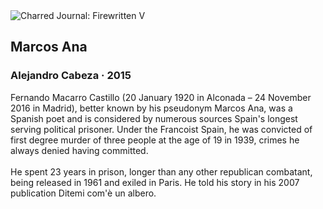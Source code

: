 <div class="artwork-of-the-day">
  <div class="container">
    <div class="img-wrapper">
      <img
        src="https://uploads0.wikiart.org/00364/images/alejandro-cabeza/marcos-ana.JPG!Large.JPG"
        alt="Charred Journal: Firewritten V" />
    </div>
    <div class="artwork-detail">
      <div class="artwork-origin"> 
        <h2 class="artwork-name">Marcos Ana</h2>
        <h3 class="artist">
          Alejandro Cabeza
                    ·  2015
        </h3>
      </div>
      <p class="description">
        <span class="artwork-description-text ng-binding" ng-bind-html="viewModel.ArtworkOfTheDay.Description | unsafe">Fernando Macarro Castillo (20 January 1920 in Alconada – 24 November 2016 in Madrid), better known by his pseudonym Marcos Ana, was a Spanish poet and is considered by numerous sources Spain's longest serving political prisoner. Under the Francoist Spain, he was convicted of first degree murder of three people at the age of 19 in 1939, crimes he always denied having committed.
<br>
<br>He spent 23 years in prison, longer than any other republican combatant,  being released in 1961 and exiled in Paris. He told his story in his 2007 publication Ditemi com'è un albero.</span>
                        <div class="text-shadow-container" ng-show="showShadow" style=""></div>
      </p>
    </div>
  </div>

</div>
